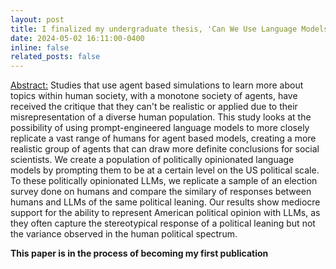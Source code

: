 ```yaml
---
layout: post
title: I finalized my undergraduate thesis, 'Can We Use Language Models To Study Humans? Quantifying the Similarity Between Politically Opinionated LLMs and Humans'.
date: 2024-05-02 16:11:00-0400
inline: false
related_posts: false
---
```


<ins>Abstract:</ins>
Studies that use agent based simulations to learn more about topics within human society, with a monotone society of agents, have received the critique that they can't be realistic or applied due to their misrepresentation of a diverse human population. This study looks at the possibility of using prompt-engineered language models to more closely replicate a vast range of humans for agent based models, creating a more realistic group of agents that can draw more definite conclusions for social scientists. We create a population of politically opinionated language models by prompting them to be at a certain level on the US political scale. To these politically opinionated LLMs, we replicate a sample of an election survey done on humans and compare the similary of responses between humans and LLMs of the same political leaning. Our results show mediocre support for the ability to represent American political opinion with LLMs, as they often capture the stereotypical response of a political leaning but not the variance observed in the human political spectrum.

**This paper is in the process of becoming my first publication**
